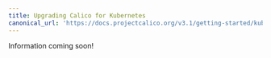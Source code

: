 ```yaml
---
title: Upgrading Calico for Kubernetes
canonical_url: 'https://docs.projectcalico.org/v3.1/getting-started/kubernetes/upgrade/'
---
```

Information coming soon!
